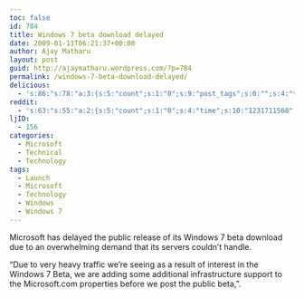 ```yaml
---
toc: false
id: 784
title: Windows 7 beta download delayed
date: 2009-01-11T06:21:37+00:00
author: Ajay Matharu
layout: post
guid: http://ajaymatharu.wordpress.com/?p=784
permalink: /windows-7-beta-download-delayed/
delicious:
  - 's:86:"s:78:"a:3:{s:5:"count";s:1:"0";s:9:"post_tags";s:0:"";s:4:"time";s:10:"1231711568";}";";'
reddit:
  - 's:63:"s:55:"a:2:{s:5:"count";s:1:"0";s:4:"time";s:10:"1231711568";}";";'
ljID:
  - 156
categories:
  - Microsoft
  - Technical
  - Technology
tags:
  - Launch
  - Microsoft
  - Technology
  - Windows
  - Windows 7
---
```

Microsoft has delayed the public release of its Windows 7 beta download due to an overwhelming demand that its servers couldn&#8217;t handle.

&#8220;Due to very heavy traffic we&#8217;re seeing as a result of interest in the Windows 7 Beta, we are adding some additional infrastructure support to the Microsoft.com properties before we post the public beta,&#8221;.
